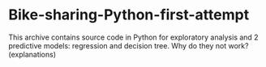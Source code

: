 # Bike-sharing-Python-first-attempt
This archive contains source code in Python for exploratory analysis and 2 predictive models: regression and decision tree. Why do they not work? (explanations)

